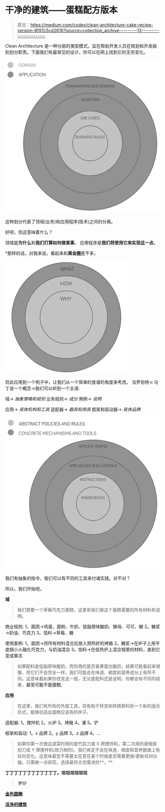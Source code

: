 # 干净的建筑——蛋糕配方版本

> 原文：<https://medium.com/codex/clean-architecture-cake-recipe-version-8f97c5cd2616?source=collection_archive---------13----------------------->

Clean Architecture 是一种分层的类型模式，旨在帮助开发人员在规划和开发级别划分职责。下面我们有最常见的设计，你可以在网上找到它的无穷变化。

![](img/69e1cb6bb9d5e78677ac31a2742ca9d1.png)

这种划分代表了领域(业务)和应用程序(技术)之间的分离。

好吧，但这意味着什么？

领域是**为什么**和**我们打算如何做某事**。
应用程序是**我们将使用它来实现这一点**。

*那样的话，对我来说，看起来和**黄金圈**差不多。

![](img/beb520a2f3e2ee17a0b6497a6f78caca.png)

将此应用到一个例子中，让我们从一个简单的食谱的角度来考虑。
当罗伯特·c·马丁说一个概念→我们可以听到一个主语:

域→ *抽象策略和规则* 业务规则→ *成分* 用例→ *说明*

应用→ *具体机构和工具* 适配器→ *器具和用具* 框架和驱动器→ *具体品牌*

![](img/df534d4b35ae423b9ccb329ef447a736.png)

我们有抽象的指令，我们可以有不同的工具来付诸实践，对不对？

所以，我们开始吧。

**域**

> 我们想要一个草莓巧克力蛋糕。这里有我们做这个蛋糕需要的所有材料和说明。

商业规则:
1。面团→鸡蛋、面粉、牛奶、低脂原味酸奶、酵母、可可、糖
2。糖浆→奶油、巧克力
3。馅料→草莓、糖

使用案例:
1。面团→将所有材料混合后放入预热好的烤箱
2。糖浆→在炉子上用平底锅小火融化巧克力，与奶油混合
3。馅料→在低热炉上混合锅里的材料，直到它变成果冻

> 如果配料是低脂原味酸奶，而你用的是百香果蛋白酸奶，结果可能看起来很像，但它们不会完全一样，我们可能会在味道、稠度和营养成分上有所不同。这意味着如果你改变这一层，无论是配料还是说明，你都会有不同的结果，**甚至可能不是蛋糕**。

**应用**

> 在这里，我们有所有的外部工具，将有助于转变和转换原料到一个新的组合形式，能够创造出蛋糕应该有的样子。

适配器:
1。搅拌机
2。火炉
3。烤箱
4。潘
5。铲

框架和驱动:
1。x 品牌
2。y 品牌
3。z 品牌
4。…

> 如果你第一次做这道菜时用的是竹刮刀或 X 牌搅拌机，第二次用的是硅胶刮刀或 Y 牌搅拌机(效力相同)，我们肯定不会在味道、稠度和营养数据上有任何变化。这意味着您不需要太在意在某个时候是否需要更换/更新任何仪器。只需做一点研究，选择最符合您需求的**。**

**丁丁丁丁丁丁丁丁丁丁丁丁。坦坦坦坦坦坦**

> ***学分***

**[金色圆圈](https://www.youtube.com/watch?v=POfQlg0V0Cc)**

**[洁净的建筑](https://blog.cleancoder.com/uncle-bob/2012/08/13/the-clean-architecture.html)**